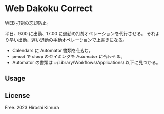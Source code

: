 # Web Dakoku Correct

WEB 打刻の忘却防止。

平日、9:00 に出勤、17:00 に退勤の打刻オペレーションを代行させる。
それより早い出勤、遅い退勤の手動オペレーションで上書きになる。

* Calendars に Automator 書類を仕込む。
* pmset で sleep のタイミングを Automator に合わせる。
* Automator の書類は ~/Library/Workflows/Applications/ 以下に見つかる。

## Usage

## License

Free. 2023 Hiroshi Kimura
